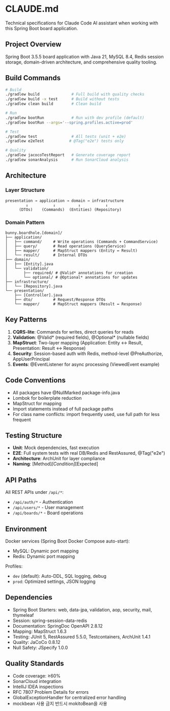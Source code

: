 # CLAUDE.md

Technical specifications for Claude Code AI assistant when working with this Spring Boot board application.

## Project Overview

Spring Boot 3.5.5 board application with Java 21, MySQL 8.4, Redis session storage, domain-driven architecture, and
comprehensive quality tooling.

## Build Commands

```bash
# Build
./gradlew build              # Full build with quality checks
./gradlew build -x test      # Build without tests
./gradlew clean build        # Clean build

# Run
./gradlew bootRun            # Run with dev profile (default)
./gradlew bootRun --args='--spring.profiles.active=prod'

# Test
./gradlew test               # All tests (unit + e2e)
./gradlew e2eTest           # @Tag("e2e") tests only

# Quality
./gradlew jacocoTestReport   # Generate coverage report
./gradlew sonarAnalysis      # Run SonarCloud analysis
```

## Architecture

### Layer Structure

```
presentation → application → domain → infrastructure
         ↓           ↓          ↓           ↓
      (DTOs)    (Commands)  (Entities) (Repository)
```

### Domain Pattern

```
bunny.boardhole.[domain]/
├── application/
│   ├── command/     # Write operations (Commands + CommandService)
│   ├── query/       # Read operations (QueryService)
│   ├── mapper/      # MapStruct mappers (Entity ↔ Result)
│   └── result/      # Internal DTOs
├── domain/
│   ├── [Entity].java
│   └── validation/
│       ├── required/ # @Valid* annotations for creation
│       └── optional/ # @Optional* annotations for updates
├── infrastructure/
│   └── [Repository].java
└── presentation/
    ├── [Controller].java
    ├── dto/         # Request/Response DTOs
    └── mapper/      # MapStruct mappers (Result ↔ Response)
```

## Key Patterns

1. **CQRS-lite**: Commands for writes, direct queries for reads
2. **Validation**: @Valid* (required fields), @Optional* (nullable fields)
3. **MapStruct**: Two-layer mapping (Application: Entity ↔ Result, Presentation: Result ↔ Response)
4. **Security**: Session-based auth with Redis, method-level @PreAuthorize, AppUserPrincipal
5. **Events**: @EventListener for async processing (ViewedEvent example)

## Code Conventions

- All packages have @NullMarked package-info.java
- Lombok for boilerplate reduction
- MapStruct for mapping
- Import statements instead of full package paths
- For class name conflicts: import frequently used, use full path for less frequent

## Testing Structure

- **Unit**: Mock dependencies, fast execution
- **E2E**: Full system tests with real DB/Redis and RestAssured, @Tag("e2e")
- **Architecture**: ArchUnit for layer compliance
- **Naming**: [Method]_[Condition]_[Expected]

## API Paths

All REST APIs under `/api/*`:

- `/api/auth/*` - Authentication
- `/api/users/*` - User management
- `/api/boards/*` - Board operations

## Environment

Docker services (Spring Boot Docker Compose auto-start):

- MySQL: Dynamic port mapping
- Redis: Dynamic port mapping

Profiles:

- `dev` (default): Auto-DDL, SQL logging, debug
- `prod`: Optimized settings, JSON logging

## Dependencies

- Spring Boot Starters: web, data-jpa, validation, aop, security, mail, thymeleaf
- Session: spring-session-data-redis
- Documentation: SpringDoc OpenAPI 2.8.12
- Mapping: MapStruct 1.6.3
- Testing: JUnit 5, RestAssured 5.5.0, Testcontainers, ArchUnit 1.4.1
- Quality: JaCoCo 0.8.12
- Null Safety: JSpecify 1.0.0

## Quality Standards

- Code coverage: ≥60%
- SonarCloud integration
- IntelliJ IDEA inspections
- RFC 7807 Problem Details for errors
- GlobalExceptionHandler for centralized error handling
- mockbean 사용 금지 반드시 mokitoBean을 사용